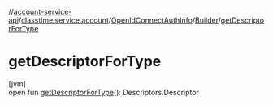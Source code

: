 //[account-service-api](../../../../index.md)/[classtime.service.account](../../index.md)/[OpenIdConnectAuthInfo](../index.md)/[Builder](index.md)/[getDescriptorForType](get-descriptor-for-type.md)

# getDescriptorForType

[jvm]\
open fun [getDescriptorForType](get-descriptor-for-type.md)(): Descriptors.Descriptor
